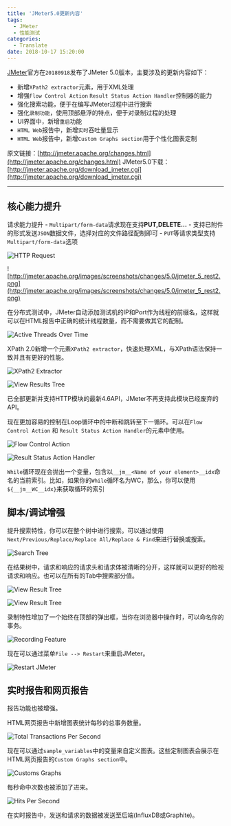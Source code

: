 ```yaml
---
title: 'JMeter5.0更新内容'
tags:
  - JMeter
  - 性能测试
categories:
  - Translate
date: 2018-10-17 15:20:00
---
```


[JMeter](http://jmeter.apache.org/)官方在`20180918`发布了JMeter 5.0版本，主要涉及的更新内容如下：
- 新增`XPath2 extractor`元素，用于XML处理
- 增强`Flow Control Action` `Result Status Action Handler`控制器的能力
- 强化搜索功能，便于在编写JMeter过程中进行搜索
- 强化`录制功能`，使用顶部悬浮的特点，便于对录制过程的处理
- UI界面中，新增`重启`功能
- `HTML Web`报告中，新增`实时`吞吐量显示
- `HTML Web`报告中，新增`Custom Graphs section`用于个性化图表定制

原文链接：[http://jmeter.apache.org/changes.html](http://jmeter.apache.org/changes.html)
JMeter5.0下载：[http://jmeter.apache.org/download_jmeter.cgi](http://jmeter.apache.org/download_jmeter.cgi)

<!--more-->

---

## 核心能力提升

请求能力提升
    - `Multipart/form-data`请求现在支持**PUT,DELETE...**
    - 支持已附件的形式发送`JSON`数据文件，选择对应的文件路径配制即可
    - `PUT`等请求类型支持`Multipart/form-data`选项

![HTTP Request](http://jmeter.apache.org/images/screenshots/changes/5.0/jmeter_5_rest1.png)    

![http://jmeter.apache.org/images/screenshots/changes/5.0/jmeter_5_rest2.png](http://jmeter.apache.org/images/screenshots/changes/5.0/jmeter_5_rest2.png)

在分布式测试中，JMeter自动添加测试机的IP和Port作为线程的前缀名，这样就可以在HTML报告中正确的统计线程数量，而不需要做其它的配制。

![Active Threads Over Time](http://jmeter.apache.org/images/screenshots/changes/5.0/jmeter_5_distributed.png)

XPath 2.0新增一个元素`XPath2 extractor`，快速处理XML，与XPath语法保持一致并且有更好的性能。

![XPath2 Extractor](http://jmeter.apache.org/images/screenshots/changes/5.0/jmeter_5_xpath2_extractor.png)

![View Results Tree](http://jmeter.apache.org/images/screenshots/changes/5.0/jmeter_5_xpath2_tester.png)

已全部更新并支持HTTP模块的最新4.6API，JMeter不再支持此模块已经废弃的API。

现在更加容易的控制在Loop循环中的中断和跳转至下一循环。可以在`Flow Control Action` 和 `Result Status Action Handler`的元素中使用。

![Flow Control Action](http://jmeter.apache.org/images/screenshots/changes/5.0/jmeter_5_flow_control_action.png)

![Result Status Action Handler](http://jmeter.apache.org/images/screenshots/changes/5.0/jmeter_5_result_status_handler.png)

`While`循环现在会抛出一个变量，包含以`__jm__<Name of your element>__idx`命名的当前索引。比如，如果你的`While`循环名为WC，那么，你可以使用`${__jm__WC__idx}`来获取循环的索引

## 脚本/调试增强

提升搜索特性，你可以在整个树中进行搜索。可以通过使用`Next/Previous/Replace/Replace All/Replace & Find`来进行替换或搜索。

![Search Tree](http://jmeter.apache.org/images/screenshots/changes/5.0/jmeter_5_search_feature.png)

在结果树中，请求和响应的请求头和请求体被清晰的分开，这样就可以更好的检视请求和响应。也可以在所有的Tab中搜索部分值。

![View Result Tree](http://jmeter.apache.org/images/screenshots/changes/5.0/jmeter_5_vrt_request_body.png)

![View Result Tree](http://jmeter.apache.org/images/screenshots/changes/5.0/jmeter_5_vrt_response_body.png)

录制特性增加了一个始终在顶部的弹出框，当你在浏览器中操作时，可以命名你的事务。

![Recording Feature](http://jmeter.apache.org/images/screenshots/changes/5.0/jmeter_5_recording.png)

现在可以通过菜单`File --> Restart`来重启JMeter。

![Restart JMeter](http://jmeter.apache.org/images/screenshots/changes/5.0/jmeter_5_restart.png)

## 实时报告和网页报告

报告功能也被增强。

HTML网页报告中新增图表统计每秒的总事务数量。

![Total Transactions Per Second](http://jmeter.apache.org/images/screenshots/changes/5.0/jmeter_5_total_trans_per_sec.png)

现在可以通过`sample_variables`中的变量来自定义图表。这些定制图表会展示在HTML网页报告的`Custom Graphs section`中。

![Customs Graphs](http://jmeter.apache.org/images/screenshots/changes/5.0/jmeter_5_custom_graphs.png)

每秒命中次数也被添加了进来。

![Hits Per Second](http://jmeter.apache.org/images/screenshots/changes/5.0/jmeter_5_hits_per_sec.png)

在实时报告中，发送和请求的数据被发送至后端(InfluxDB或Graphite)。
